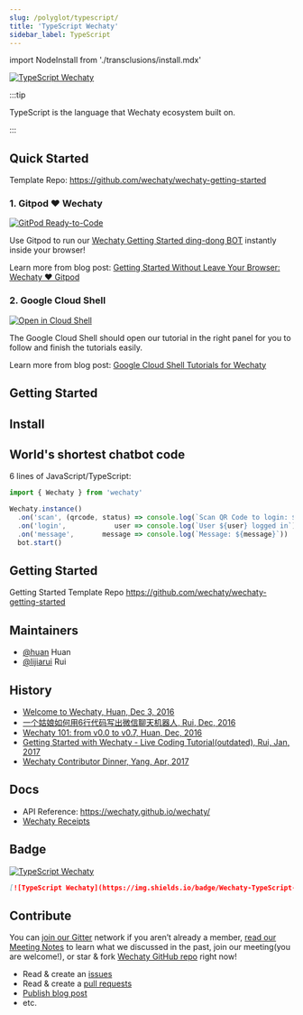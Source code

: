 ```yaml
---
slug: /polyglot/typescript/
title: 'TypeScript Wechaty'
sidebar_label: TypeScript
---
```


import NodeInstall from './transclusions/install.mdx'

[![TypeScript Wechaty](https://img.shields.io/badge/Wechaty-TypeScript-blue)](https://github.com/wechaty/wechaty)

:::tip

TypeScript is the language that Wechaty ecosystem built on.

:::

## Quick Started

Template Repo: <https://github.com/wechaty/wechaty-getting-started>

### 1. Gitpod ❤️  Wechaty

[![GitPod Ready-to-Code][gitpod_img]][gitpod_link]

[gitpod_img]: https://img.shields.io/badge/Gitpod-Ready--to--Code-blue?logo=gitpod
[gitpod_link]: https://gitpod.io/#https://github.com/wechaty/wechaty-getting-started

Use Gitpod to run our [Wechaty Getting Started ding-dong BOT](https://github.com/wechaty/wechaty-getting-started/blob/master/examples/ding-dong-bot.ts) instantly inside your browser!

Learn more from blog post: [Getting Started Without Leave Your Browser: Wechaty ❤️ Gitpod](https://wechaty.js.org/2021/02/06/wechaty-getting-started-without-leave-your-browser/)

### 2. Google Cloud Shell

[![Open in Cloud Shell][shell_img]][shell_link]

[shell_img]: https://gstatic.com/cloudssh/images/open-btn.svg
[shell_link]: https://ssh.cloud.google.com/cloudshell/editor?cloudshell_git_repo=https%3A%2F%2Fgithub.com%2Fwechaty%2Fwechaty-getting-started&cloudshell_open_in_editor=examples/ding-dong-bot.ts&cloudshell_workspace=.&cloudshell_tutorial=examples/tutorials/google-cloud-shell-tutorial.md

The Google Cloud Shell should open our tutorial in the right panel for you to follow and finish the tutorials easily.

Learn more from blog post: [Google Cloud Shell Tutorials for Wechaty](https://wechaty.js.org/2021/02/20/google-cloud-shell-tutorials/)

## Getting Started

## Install

<NodeInstall />

## World's shortest chatbot code

6 lines of JavaScript/TypeScript:

```ts
import { Wechaty } from 'wechaty'

Wechaty.instance()
  .on('scan', (qrcode, status) => console.log(`Scan QR Code to login: ${status}\nhttps://wechaty.js.org/qrcode/${encodeURIComponent(qrcode)}`))
  .on('login',            user => console.log(`User ${user} logged in`))
  .on('message',       message => console.log(`Message: ${message}`))
  bot.start()
```

## Getting Started

Getting Started Template Repo <https://github.com/wechaty/wechaty-getting-started>

## Maintainers

- [@huan](https://wechaty.js.org/contributors/huan) Huan
- [@lijiarui](https://wechaty.js.org/contributors/lijiarui) Rui

## History

- [Welcome to Wechaty, Huan, Dec 3, 2016](https://wechaty.js.org/2016/12/03/welcome-to-wechaty/)
- [一个姑娘如何用6行代码写出微信聊天机器人, Rui, Dec, 2016](https://wechaty.js.org/2016/12/10/try-to-write-wexinrobot/)
- [Wechaty 101: from v0.0 to v0.7, Huan, Dec, 2016](https://wechaty.js.org/2017/01/06/wechaty-101-presentation/)
- [Getting Started with Wechaty - Live Coding Tutorial(outdated), Rui, Jan, 2017](https://wechaty.js.org/2017/01/01/getting-started-wechaty/)
- [Wechaty Contributor Dinner, Yang, Apr, 2017](https://wechaty.js.org/2017/04/21/wechaty-meeting-dinner/)

## Docs

- API Reference: <https://wechaty.github.io/wechaty/>
- [Wechaty Receipts](../recipes/)

## Badge

[![TypeScript Wechaty](https://img.shields.io/badge/Wechaty-TypeScript-blue)](https://github.com/wechaty/wechaty)

```md
[![TypeScript Wechaty](https://img.shields.io/badge/Wechaty-TypeScript-blue)](https://github.com/wechaty/wechaty)
```

## Contribute

You can [join our Gitter](https://gitter.im/wechaty/wechaty) network if you aren’t already a member, [read our Meeting Notes](https://bit.ly/2zpi2XG) to learn what we discussed in the past, join our meeting(you are welcome!), or star & fork [Wechaty GitHub repo](https://github.com/wechaty/wechaty) right now!

- Read & create an [issues](https://github.com/wechaty/wechaty/issues)
- Read & create a [pull requests](https://github.com/wechaty/wechaty/pulls)
- [Publish blog post](../contributor-program/publish-blog)
- etc.
